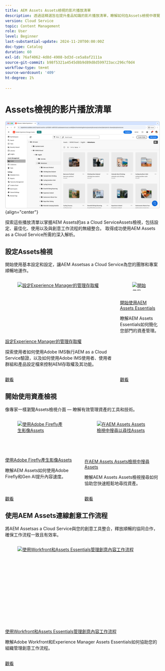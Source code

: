 ```yaml
---
title: AEM Assets Assets檢視的影片播放清單
description: 透過這精選旨在提升產品知識的影片播放清單，瞭解如何在Assets檢視中導覽AEM Assetsas a Cloud Service。
version: Cloud Service
topic: Content Management
role: User
level: Beginner
last-substantial-update: 2024-11-20T00:00:00Z
doc-type: Catalog
duration: 60
exl-id: 76af4062-4d8d-4908-bd3d-ce5a8af2111a
source-git-commit: b98f5321a4545d8b9d89d8d599723acc296cf0d4
workflow-type: tm+mt
source-wordcount: '409'
ht-degree: 1%

---
```


# Assets檢視的影片播放清單

![AEM Assets Assets檢視](./assets/assets-view.png){align="center"}

探索這些播放清單以掌握AEM Assets的as a Cloud ServiceAssets檢視，包括設定、最佳化、使用以及與創意工作流程的無縫整合。 取得成功使用AEM Assets as a Cloud Service所需的深入解析。

## 設定Assets檢視

開始使用基本設定和設定，讓AEM Assetsas a Cloud Service為您的團隊和專案順暢地運作。

<!-- CARDS

* https://experienceleague.adobe.com/en/playlists/experience-manager-all-configure-administrative-access
* https://experienceleague.adobe.com/en/playlists/experience-manager-assets-get-started-assets-essentials

-->
<!-- START CARDS HTML - DO NOT MODIFY BY HAND -->
<div class="columns">
    <div class="column is-half-tablet is-half-desktop is-one-third-widescreen" aria-label="Configure Administrative Access to Experience Manager">
        <div class="card" style="height: 100%; display: flex; flex-direction: column; height: 100%;">
            <div class="card-image">
                <figure class="image x-is-16by9">
                    <a href="https://experienceleague.adobe.com/en/playlists/experience-manager-all-configure-administrative-access" title="設定Experience Manager的管理存取權" target="_blank" rel="referrer">
                        <img class="is-bordered-r-small" src="https://experienceleague.adobe.com/en/playlists/media_1130bb3c4cd41705ba451f3219632a7d57f9b3f85.jpeg?width=400&format=pjpg&optimize=medium" alt="設定Experience Manager的管理存取權"
                             style="width: 100%; aspect-ratio: 16 / 9; object-fit: cover; overflow: hidden; display: block; margin: auto;">
                    </a>
                </figure>
            </div>
            <div class="card-content is-padded-small" style="display: flex; flex-direction: column; flex-grow: 1; justify-content: space-between;">
                <div class="top-card-content">
                    <p class="headline is-size-6 has-text-weight-bold">
                        <a href="https://experienceleague.adobe.com/en/playlists/experience-manager-all-configure-administrative-access" target="_blank" rel="referrer" title="設定Experience Manager的管理存取權">設定Experience Manager的管理存取權</a>
                    </p>
                    <p class="is-size-6">探索使用者如何使用Adobe IMS執行AEM as a Cloud Service驗證，以及如何使用Adobe IMS使用者、使用者群組和產品設定檔來控制AEM存取權及其功能。</p>
                </div>
                <a href="https://experienceleague.adobe.com/en/playlists/experience-manager-all-configure-administrative-access" target="_blank" rel="referrer" class="spectrum-Button spectrum-Button--outline spectrum-Button--primary spectrum-Button--sizeM" style="align-self: flex-start; margin-top: 1rem;">
                    <span class="spectrum-Button-label has-no-wrap has-text-weight-bold">觀看</span>
                </a>
            </div>
        </div>
    </div>
    <div class="column is-half-tablet is-half-desktop is-one-third-widescreen" aria-label="Get Started with AEM Assets Essentials">
        <div class="card" style="height: 100%; display: flex; flex-direction: column; height: 100%;">
            <div class="card-image">
                <figure class="image x-is-16by9">
                    <a href="https://experienceleague.adobe.com/en/playlists/experience-manager-assets-get-started-assets-essentials" title="開始使用AEM Assets Essentials" target="_blank" rel="referrer">
                        <img class="is-bordered-r-small" src="https://experienceleague.adobe.com/en/playlists/media_1bdc0e38944ddc90ff77140bb859bb728cc5d4065.jpeg?width=400&format=pjpg&optimize=medium" alt="開始使用AEM Assets Essentials"
                             style="width: 100%; aspect-ratio: 16 / 9; object-fit: cover; overflow: hidden; display: block; margin: auto;">
                    </a>
                </figure>
            </div>
            <div class="card-content is-padded-small" style="display: flex; flex-direction: column; flex-grow: 1; justify-content: space-between;">
                <div class="top-card-content">
                    <p class="headline is-size-6 has-text-weight-bold">
                        <a href="https://experienceleague.adobe.com/en/playlists/experience-manager-assets-get-started-assets-essentials" target="_blank" rel="referrer" title="開始使用AEM Assets Essentials">開始使用AEM Assets Essentials</a>
                    </p>
                    <p class="is-size-6">瞭解AEM Assets Essentials如何簡化您部門的資產管理。</p>
                </div>
                <a href="https://experienceleague.adobe.com/en/playlists/experience-manager-assets-get-started-assets-essentials" target="_blank" rel="referrer" class="spectrum-Button spectrum-Button--outline spectrum-Button--primary spectrum-Button--sizeM" style="align-self: flex-start; margin-top: 1rem;">
                    <span class="spectrum-Button-label has-no-wrap has-text-weight-bold">觀看</span>
                </a>
            </div>
        </div>
    </div>
</div>
<!-- END CARDS HTML - DO NOT MODIFY BY HAND -->










## 開始使用資產檢視

像專家一樣瀏覽Assets檢視介面 — 瞭解有效管理資產的工具和技術。

<!-- CARDS

* https://experienceleague.adobe.com/en/playlists/experience-manager-assets-generate-image-assets-with-adobe-firefly
* https://experienceleague.adobe.com/en/playlists/experience-manager-assets-assets-view-search-use

-->
<!-- START CARDS HTML - DO NOT MODIFY BY HAND -->
<div class="columns">
    <div class="column is-half-tablet is-half-desktop is-one-third-widescreen" aria-label="Generate Image Assets Using Adobe Firefly">
        <div class="card" style="height: 100%; display: flex; flex-direction: column; height: 100%;">
            <div class="card-image">
                <figure class="image x-is-16by9">
                    <a href="https://experienceleague.adobe.com/en/playlists/experience-manager-assets-generate-image-assets-with-adobe-firefly" title="使用Adobe Firefly產生影像Assets" target="_blank" rel="referrer">
                        <img class="is-bordered-r-small" src="https://experienceleague.adobe.com/en/playlists/media_16fdb25830809ba4c0fe9fda9afa150b64b0f83f5.jpeg?width=400&format=pjpg&optimize=medium" alt="使用Adobe Firefly產生影像Assets"
                             style="width: 100%; aspect-ratio: 16 / 9; object-fit: cover; overflow: hidden; display: block; margin: auto;">
                    </a>
                </figure>
            </div>
            <div class="card-content is-padded-small" style="display: flex; flex-direction: column; flex-grow: 1; justify-content: space-between;">
                <div class="top-card-content">
                    <p class="headline is-size-6 has-text-weight-bold">
                        <a href="https://experienceleague.adobe.com/en/playlists/experience-manager-assets-generate-image-assets-with-adobe-firefly" target="_blank" rel="referrer" title="使用Adobe Firefly產生影像Assets">使用Adobe Firefly產生影像Assets</a>
                    </p>
                    <p class="is-size-6">瞭解AEM Assets如何使用Adobe Firefly和Gen AI提升內容速度。</p>
                </div>
                <a href="https://experienceleague.adobe.com/en/playlists/experience-manager-assets-generate-image-assets-with-adobe-firefly" target="_blank" rel="referrer" class="spectrum-Button spectrum-Button--outline spectrum-Button--primary spectrum-Button--sizeM" style="align-self: flex-start; margin-top: 1rem;">
                    <span class="spectrum-Button-label has-no-wrap has-text-weight-bold">觀看</span>
                </a>
            </div>
        </div>
    </div>
    <div class="column is-half-tablet is-half-desktop is-one-third-widescreen" aria-label="Search in the AEM Assets Assets View to Find Assets">
        <div class="card" style="height: 100%; display: flex; flex-direction: column; height: 100%;">
            <div class="card-image">
                <figure class="image x-is-16by9">
                    <a href="https://experienceleague.adobe.com/en/playlists/experience-manager-assets-assets-view-search-use" title="在AEM Assets Assets檢視中搜尋以尋找Assets" target="_blank" rel="referrer">
                        <img class="is-bordered-r-small" src="https://experienceleague.adobe.com/en/playlists/media_10a54527c0613cd760d10f3c5c95141203d88a0aa.jpeg?width=400&format=pjpg&optimize=medium" alt="在AEM Assets Assets檢視中搜尋以尋找Assets"
                             style="width: 100%; aspect-ratio: 16 / 9; object-fit: cover; overflow: hidden; display: block; margin: auto;">
                    </a>
                </figure>
            </div>
            <div class="card-content is-padded-small" style="display: flex; flex-direction: column; flex-grow: 1; justify-content: space-between;">
                <div class="top-card-content">
                    <p class="headline is-size-6 has-text-weight-bold">
                        <a href="https://experienceleague.adobe.com/en/playlists/experience-manager-assets-assets-view-search-use" target="_blank" rel="referrer" title="在AEM Assets Assets檢視中搜尋以尋找Assets">在AEM Assets Assets檢視中搜尋Assets</a>
                    </p>
                    <p class="is-size-6">瞭解AEM Assets Assets檢視搜尋如何協助您快速輕鬆地尋找資產。</p>
                </div>
                <a href="https://experienceleague.adobe.com/en/playlists/experience-manager-assets-assets-view-search-use" target="_blank" rel="referrer" class="spectrum-Button spectrum-Button--outline spectrum-Button--primary spectrum-Button--sizeM" style="align-self: flex-start; margin-top: 1rem;">
                    <span class="spectrum-Button-label has-no-wrap has-text-weight-bold">觀看</span>
                </a>
            </div>
        </div>
    </div>
</div>
<!-- END CARDS HTML - DO NOT MODIFY BY HAND -->



## 使用AEM Assets連線創意工作流程

將AEM Assetsas a Cloud Service與您的創意工具整合，釋放順暢的協同合作，確保工作流程一致且有效率。

<!-- CARDS

* https://experienceleague.adobe.com/en/playlists/experience-manager-assets-manage-creative-workflows-with-workfront-and-assets-essentials

-->
<!-- START CARDS HTML - DO NOT MODIFY BY HAND -->
<div class="columns">
    <div class="column is-half-tablet is-half-desktop is-one-third-widescreen" aria-label="Manage Creative Workflows Using Workfront and Assets Essentials">
        <div class="card" style="height: 100%; display: flex; flex-direction: column; height: 100%;">
            <div class="card-image">
                <figure class="image x-is-16by9">
                    <a href="https://experienceleague.adobe.com/en/playlists/experience-manager-assets-manage-creative-workflows-with-workfront-and-assets-essentials" title="使用Workfront和Assets Essentials管理創意內容工作流程" target="_blank" rel="referrer">
                        <img class="is-bordered-r-small" src="https://experienceleague.adobe.com/en/playlists/media_1781139425d77174a992697a33d097a8bd5b54d5b.jpeg?width=400&format=pjpg&optimize=medium" alt="使用Workfront和Assets Essentials管理創意內容工作流程"
                             style="width: 100%; aspect-ratio: 16 / 9; object-fit: cover; overflow: hidden; display: block; margin: auto;">
                    </a>
                </figure>
            </div>
            <div class="card-content is-padded-small" style="display: flex; flex-direction: column; flex-grow: 1; justify-content: space-between;">
                <div class="top-card-content">
                    <p class="headline is-size-6 has-text-weight-bold">
                        <a href="https://experienceleague.adobe.com/en/playlists/experience-manager-assets-manage-creative-workflows-with-workfront-and-assets-essentials" target="_blank" rel="referrer" title="使用Workfront和Assets Essentials管理創意內容工作流程">使用Workfront和Assets Essentials管理創意內容工作流程</a>
                    </p>
                    <p class="is-size-6">瞭解Adobe Workfront和Experience Manager Assets Essentials如何協助您的組織管理創意工作流程。</p>
                </div>
                <a href="https://experienceleague.adobe.com/en/playlists/experience-manager-assets-manage-creative-workflows-with-workfront-and-assets-essentials" target="_blank" rel="referrer" class="spectrum-Button spectrum-Button--outline spectrum-Button--primary spectrum-Button--sizeM" style="align-self: flex-start; margin-top: 1rem;">
                    <span class="spectrum-Button-label has-no-wrap has-text-weight-bold">觀看</span>
                </a>
            </div>
        </div>
    </div>
</div>
<!-- END CARDS HTML - DO NOT MODIFY BY HAND -->







